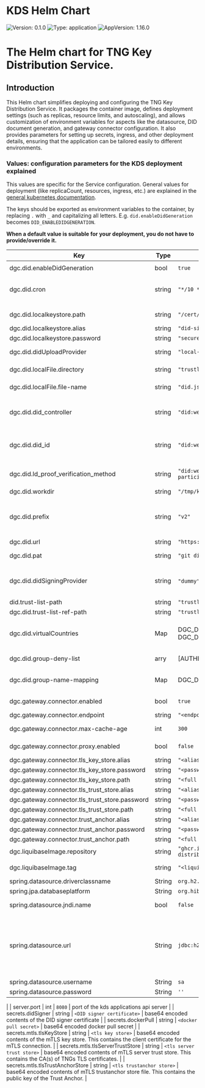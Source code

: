 
# KDS Helm Chart

![Version: 0.1.0](https://img.shields.io/badge/Version-0.1.0-informational?style=flat-square) ![Type: application](https://img.shields.io/badge/Type-application-informational?style=flat-square) ![AppVersion: 1.16.0](https://img.shields.io/badge/AppVersion-1.16.0-informational?style=flat-square)

# The Helm chart for TNG Key Distribution Service.
## Introduction
This Helm chart simplifies deploying and configuring the TNG Key Distribution Service. It packages the container image, defines deployment settings (such as replicas, resource limits, and autoscaling), and allows customization of environment variables for aspects like the datasource, DID document generation, and gateway connector configuration. It also provides parameters for setting up secrets, ingress, and other deployment details, ensuring that the application can be tailored easily to different environments.


### Values: configuration parameters for the KDS deployment explained
This values are specific for the Service configuration. General values for deployment (like replicaCount, resources, ingress, etc.) are explained in the [general kubernetes documentation](https://kubernetes.io/docs/home/).

The keys should be exported as environment variables to the container, by replacing `.` with `_` and capitalizing all letters. E.g. `did.enableDidGeneration` becomes `DID_ENABLEDIDGENERATION`.  

**When a default value is suitable for your deployment, you do not have to provide/override it.**

| Key                                            | Type   | Default                                                                                                 | Description                                                                                                                                                                                                                                                                                                                                                                                                                                                         |
|------------------------------------------------|--------|---------------------------------------------------------------------------------------------------------|---------------------------------------------------------------------------------------------------------------------------------------------------------------------------------------------------------------------------------------------------------------------------------------------------------------------------------------------------------------------------------------------------------------------------------------------------------------------|
                                                                  |
| dgc.did.enableDidGeneration                    | bool   | `true`                                                                                                  | Shall the did documents be generated                                                                                                                                                                                                                                                                                                                                                                                                                                |
| dgc.did.cron                                   | string | `"*/10 * * * * *"`                                                                                      | Spring cronjob configuration, how often shall the did files be generated (cf: https://docs.spring.io/spring-framework/reference/integration/scheduling.html#scheduling-cron-expression)                                                                                                                                                                                                                                                                             |
| dgc.did.localkeystore.path                     | string | `"/cert/did-signer.p12"`                                                                                | The directory where the did-signer keystore is located within the container.                                                                                                                                                                                                                                                                                                                                                                                        |
| dgc.did.localkeystore.alias                    | string | `"did-signer"`                                                                                          | The alias of the private key in the did-signer keystore                                                                                                                                                                                                                                                                                                                                                                                                             |
| dgc.did.localkeystore.password                 | string | `"secure-password"`                                                                                     | The password to open the did-signer keystore.                                                                                                                                                                                                                                                                                                                                                                                                                       |
| dgc.did.didUploadProvider                      | string | `"local-file" \| "dummy"`                                                                               | Upload provider for Did document, currently local-file: git upload, dummy: for unit tests                                                                                                                                                                                                                                                                                                                                                                           |
| dgc.did.localFile.directory                    | string | `"trustlist"`                                                                                           | If upload provider is local-file: root directory of the generated file(s) in local file-system                                                                                                                                                                                                                                                                                                                                                                      |
| dgc.did.localFile.file-name                    | string | `"did.json"`                                                                                            | If upload provider is local-file: file-name of the generated file(s) in local file-system                                                                                                                                                                                                                                                                                                                                                                           |
| dgc.did.did_controller                         | string | `"did:web:tng-cdn-dev.who.int:v2"`                                                                      | The controller that is generating the did.json / controlling its contents. This value must correspond with the url where the documents are finally stored, otherwise the did resolution will not work                                                                                                                                                                                                                                                               |
| dgc.did.did_id                                 | string | `"did:web:tng-cdn-dev.who.int:v2"`                                                                      | The prefix/document root for the trustlist in DID Web notation (example resolves to https://tng-cdn.dev.who.int/v2/did.json) This value must correspond with the url where the documents are finally stored, otherwise the did resolution will not work                                                                                                                                                                                                             |
| dgc.did.ld_proof_verification_method           | string | `"did:web:raw.githubusercontent.com:WorldHealthOrganization:tng-participants-dev:main:WHO:signing:DID"` | Verification Method of the DID Signer. Usually a did-web link to a did.json containing the public key material that was used to sign this DID                                                                                                                                                                                                                                                                                                                       |
| dgc.did.workdir                                | string | `"/tmp/kdsgituploader"`                                                                                 | local folder used for checkout and update git repository                                                                                                                                                                                                                                                                                                                                                                                                            |
| dgc.did.prefix                                 | string | `"v2"`                                                                                                  | prefix used as root folder name for generated files. The trustlist exported as DIDs is considered to be the version 2 (v2) of the trustlist spec (https://worldhealthorganization.github.io/smart-trust/concepts_did_gdhcn.html#did-trustlist-v2)                                                                                                                                                                                                                   |
| dgc.did.url                                    | string | `"https://github.com/WorldHealthOrganization/tng-cdn-dev"`                                              | the git repository to work in                                                                                                                                                                                                                                                                                                                                                                                                                                       |
| dgc.did.pat                                    | string | `"git did pat by secret tng-bot-dev"`                                                                   | the personal access token of the technical user that has permission to write to the repository                                                                                                                                                                                                                                                                                                                                                                      |
| dgc.did.didSigningProvider                     | string | `"dummy"`, `"local-keystore"` for configured private key                                                | signing provider to be used to sign the did documents (proof section). dummy can be used for dev. "local-keystore"` should be used with configured private key in keystore. (see: How to setup signing material for DID Signing in [certs documentation](../../../../../certs/PlaceYourGatewayAccessKeysHere.md)                                                                                                                                                    |
| did.trust-list-path                            | string | `"trustlist"`                                                                                           | path that contains DID documents of trustlist                                                                                                                                                                                                                                                                                                                                                                                                                       |
| dgc.did.trust-list-ref-path                    | string | `"trustlist-ref"`                                                                                       | path that contains DID documents with references only                                                                                                                                                                                                                                                                                                                                                                                                               |
| dgc.did.virtualCountries                       | Map    | DGC_DID_VIRTUALCOUNTRIES_XA=XXA DGC_DID_VIRTUALCOUNTRIES_XO=XXO                                         | Map of alpha2/alpha3 countries that do not belong to a real states and are therefor not covered by the iso-3166 list. This is used either for testing issues for participants who do not belong to an single state                                                                                                                                                                                                                                                  |
| dgc.did.group-deny-list                        | arry   | [AUTHENTICATION, UPLOAD]                                                                                | List of certificate groups that will not be exported in the trustlist                                                                                                                                                                                                                                                                                                                                                                                               |
| dgc.did.group-name-mapping                     | Map    | DGC_DID_CSCA=SCA                                                                                        | Mapping of certificate group names used in the trustlist. Key: group name used in the TNG, Value: group name as used in KDS                                                                                                                                                                                                                                                                                                                                         |
| dgc.gateway.connector.enabled                  | bool   | `true`                                                                                                  | This switch enables/disables the download of key material from the TNG. (For local unit testing purposes only)                                                                                                                                                                                                                                                                                                                                                      |
| dgc.gateway.connector.endpoint                 | string | `"<endpoint of the tng>"`                                                                               | Url of the TNG                                                                                                                                                                                                                                                                                                                                                                                                                                                      |
| dgc.gateway.connector.max-cache-age            | int    | `300`                                                                                                   | Timespan in sec. after which the key material is updated from the gateway.                                                                                                                                                                                                                                                                                                                                                                                          |
| dgc.gateway.connector.proxy.enabled            | bool   | `false`                                                                                                 | Used for development, when your machine needs a proxy to access _tng.who.int_                                                                                                                                                                                                                                                                                                                                                                                       |
| dgc.gateway.connector.tls_key_store.alias      | string | `"<alias of the cert in keystore>"`                                                                     | KDS application accesses the cert via its alias                                                                                                                                                                                                                                                                                                                                                                                                                     |
| dgc.gateway.connector.tls_key_store.password   | string | `"<password to open keystore>"`                                                                         |                                                                                                                                                                                                                                                                                                                                                                                                                                                                     |
| dgc.gateway.connector.tls_key_store.path       | string | `"<full path of the keystore file>"`                                                                    |                                                                                                                                                                                                                                                                                                                                                                                                                                                                     |
| dgc.gateway.connector.tls_trust_store.alias    | string | `"<alias of the cert in truststore>"`                                                                   | KDS application accesses the cert via its alias                                                                                                                                                                                                                                                                                                                                                                                                                     |
| dgc.gateway.connector.tls_trust_store.password | string | `"<password to open truststore>"`                                                                       |                                                                                                                                                                                                                                                                                                                                                                                                                                                                     |
| dgc.gateway.connector.tls_trust_store.path     | string | `"<full pathname of the truststore file>"`                                                              |                                                                                                                                                                                                                                                                                                                                                                                                                                                                     |
| dgc.gateway.connector.trust_anchor.alias       | string | `"<alias of the trust_anchor chert>"`                                                                   | tng application access the cert via its alias                                                                                                                                                                                                                                                                                                                                                                                                                       |
| dgc.gateway.connector.trust_anchor.password    | string | `"<password to open trust_anchor_store>"`                                                               |                                                                                                                                                                                                                                                                                                                                                                                                                                                                     |
| dgc.gateway.connector.trust_anchor.path        | string | `"<full path of the trust_anchor_store>"`                                                               |                                                                                                                                                                                                                                                                                                                                                                                                                                                                     |
| dgc.liquibaseImage.repository                  | string | `"ghcr.io/worldhealthorganization/tng-key-distribution/tng-key-distribution-initcontainer"`             |                                                                                                                                                                                                                                                                                                                                                                                                                                                                     |
| dgc.liquibaseImage.tag                         | string | `"<liquibase-image-tag>"`                                                                               | version of the initcontainer image to be used, the tag is the same as for _image.tag_                                                                                                                                                                                                                                                                                                                                                                               |
| spring.datasource.driverclassname              | String | `org.h2.Driver`                                                                                         | The JDBC driver class                                                                                                                                                                                                                                                                                                                                                                                                                                               |
| spring.jpa.databaseplatform                    | String | `org.hibernate.dialect.H2Dialect`                                                                       | The Hibernate dialect                                                                                                                                                                                                                                                                                                                                                                                                                                               |
| spring.datasource.jndi.name                    | bool   | `false`                                                                                                 | Is the database driver url exposed to the Java Naming and Directory interface                                                                                                                                                                                                                                                                                                                                                                                       |
| spring.datasource.url                          | String | `jdbc:h2:mem:dgc;DB_CLOSE_ON_EXIT=FALSE;DB_CLOSE_DELAY=-1;`                                             | The JDBC URL for the database connection. Normally the storage does not need to be persistent, so the h2 in-memory db can be used. When you want a persistent storage, then adapt this URL with a db of you choice - currently there is an additional postgreSQL Driver compiled into the docker image, that could be used by only changing the DB URL. For additional Drivers you have to add further dependencies to the application's POM file and recompile it. |
| spring.datasource.username                     | String | `sa`                                                                                                    | The username for the database connection                                                                                                                                                                                                                                                                                                                                                                                                                            |
| spring.datasource.password                     | String | `''`                                                                                                    | The password for the database connection                                                                                                                                                                                                                                                                                                                                                                                                                            |
|
| server.port                                    | int    | `8080`                                                                                                  | port of the kds applications api server                                                                                                                                                                                                                                                                                                                                                                                                                             |
| secrets.didSigner                              | string | `<DID signer certificate>`                                                                              | base64 encoded contents of the DID signer certificate                                                                                                                                                                                                                                                                                                                                                                                                               |
| secrets.dockerPull                             | string | `<docker pull secret>`                                                                                  | base64 encoded docker pull secret                                                                                                                                                                                                                                                                                                                                                                                                                                   |
| secrets.mtls.tlsKeyStore                       | string | `<tls key store>`                                                                                       | base64 encoded contents of the mTLS key store. This contains the client certificate for the mTLS connection.                                                                                                                                                                                                                                                                                                                                                        |
| secrets.mtls.tlsServerTrustStore               | string | `<tls server trust store>`                                                                              | base64 encoded contents of mTLS server trust store. This contains the CA(s) of TNGs TLS certificates.                                                                                                                                                                                                                                                                                                                                                               |
| secrets.mtls.tlsTrustAnchorStore               | string | `<tls trustanchor store>`                                                                               | base64 encoded contents of mTLS trustanchor store file. This contains the public key of the Trust Anchor.                                                                                                                                                                                                                                                                                                                                                           |
